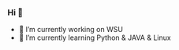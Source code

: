 ### Hi 👋


- 🔭 I’m currently working on WSU
- 🌱 I’m currently learning Python & JAVA & Linux
<!--
- 👯 I’m looking to collaborate on ...
- 🤔 I’m looking for help with ...
- 💬 Ask me about ...
- 📫 How to reach me: ...
- 😄 Pronouns: ...
- ⚡ Fun fact: ...
--!>
